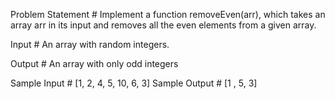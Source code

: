 Problem Statement #
Implement a function removeEven(arr), which takes an array arr in its input and removes all the even elements from a given array.

Input #
An array with random integers.

Output #
An array with only odd integers

Sample Input #
[1, 2, 4, 5, 10, 6, 3]
Sample Output #
[1 , 5, 3]

